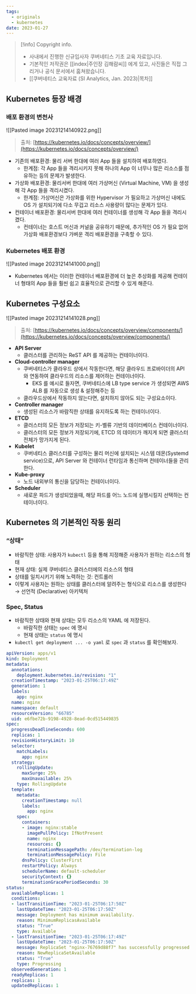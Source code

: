 ```yaml
---
tags:
  - originals
  - kubernetes
date: 2023-01-27
---
```

> [!info] Copyright info.
> - 사내에서 진행한 신규입사자 쿠버네티스 기초 교육 자료입니다.
> - 기본적인 저작권은 [[index|주인장 김해람씨]] 에게 있고, 사진들은 직접 그리거나 공식 문서에서 훔쳐왔습니다.
> - [[쿠버네티스 교육자료 (SI Analytics, Jan. 2023)|목차]]

## Kubernetes 등장 배경

### 배포 환경의 변천사

![[Pasted image 20231214140922.png]]
> 출처: [https://kubernetes.io/docs/concepts/overview/](https://kubernetes.io/docs/concepts/overview/)

- 기존의 배포환경: 물리 서버 한대에 여러 App 들을 설치하여 배포하였다.
	- 한계점: 각 App 들을 격리시키지 못해 하나의 App 이 너무나 많은 리소스를 점유하는 등의 문제가 발생한다.
- 가상화 배포환경: 물리서버 한대에 여러 가상머신 (Virtual Machine, VM) 을 생성해 각 App 들을 격리시켰다.
	- 한계점: 가상머신은 가상화를 위한 Hypervisor 가 필요하고 가상머신 내에도 OS 가 설치되기에 다소 무겁고 리소스 사용량이 많다는 문제가 있다.
- 컨테이너 배포환경: 물리서버 한대에 여러 컨테이너를 생성해 각 App 들을 격리시켰다.
	- 컨테이너는 호스트 머신과 커널을 공유하기 때문에, 추가적인 OS 가 필요 없어 가상화 배포환경보다 가벼운 격리 배포환경을 구축할 수 있다.

### Kubernetes 배포 환경

![[Pasted image 20231214141000.png]]

- Kubernetes 에서는 이러한 컨테이너 배포환경에 더 높은 추상화를 제공해 컨테이너 형태의 App 들을 훨씬 쉽고 효율적으로 관리할 수 있게 해준다.

## Kubernetes 구성요소

![[Pasted image 20231214141028.png]]
> 출처: [https://kubernetes.io/docs/concepts/overview/components/](https://kubernetes.io/docs/concepts/overview/components/)

- **API Server**
	- 클러스터를 관리하는 ReST API 를 제공하는 컨테이너이다.
- **Cloud-controller manager**
	- 쿠버네티스가 클라우드 상에서 작동한다면, 해당 클라우드 프로바이더의 API 와 연동하여 클라우드의 리소스를 제어하는 컨테이너이다.
		- EKS 를 예시로 들자면, 쿠버네티스에 LB type service 가 생성되면 AWS ALB 를 자동으로 생성 & 설정해주는 등
	- 클라우드상에서 작동하지 않는다면, 설치하지 않아도 되는 구성요소이다.
- **Controller manager**
	- 생성된 리소스가 바람직한 상태를 유지하도록 하는 컨테이너이다.
- **ETCD**
	- 클러스터의 모든 정보가 저장되는 키-벨류 기반의 데이터베이스 컨테이너이다.
	- 클러스터의 모든 정보가 저장되기에, ETCD 의 데이터가 깨지게 되면 클러스터 전체가 망가지게 된다.
- **Kubelet**
	- 쿠버네티스 클러스터를 구성하는 물리 머신에 설치되는 시스템 데몬(Systemd service)으로, API Server 와 컨테이너 런타임과 통신하며 컨테이너들을 관리한다.
- **Kube-proxy**
	- 노드 내외부의 통신을 담당하는 컨테이너이다.
- **Scheduler**
	- 새로운 파드가 생성되었을때, 해당 파드를 어느 노드에 실행시킬지 선택하는 컨테이너이다.

## Kubernetes 의 기본적인 작동 원리

### “상태”

- 바람직한 상태: 사용자가 `kubectl` 등을 통해 지정해준 사용자가 원하는 리소스의 형태
- 현재 상태: 실제 쿠버네티스 클러스터에의 리소스의 형태
- 상태를 일치시키기 위해 노력하는 것: 컨트롤러
- 이렇게 사용자는 원하는 상태를 클러스터에 알려주는 형식으로 리소스를 생성한다 → 선언적 (Declarative) 아키텍처

### Spec, Status

- 바람직한 상태와 현재 상태는 모두 리소스의 YAML 에 저장된다.
	- 바람직한 상태는 `spec` 에 명시
	- 현재 상태는 `status` 에 명시
- `kubectl get deployment ... -o yaml` 로 `spec` 과 `status` 를 확인해보자.

```yaml
apiVersion: apps/v1
kind: Deployment
metadata:
  annotations:
    deployment.kubernetes.io/revision: "1"
  creationTimestamp: "2023-01-25T06:17:49Z"
  generation: 1
  labels:
    app: nginx
  name: nginx
  namespace: default
  resourceVersion: "66785"
  uid: e6fbe72b-9198-4928-8ead-0cd515449835
spec:
  progressDeadlineSeconds: 600
  replicas: 1
  revisionHistoryLimit: 10
  selector:
    matchLabels:
      app: nginx
  strategy:
    rollingUpdate:
      maxSurge: 25%
      maxUnavailable: 25%
    type: RollingUpdate
  template:
    metadata:
      creationTimestamp: null
      labels:
        app: nginx
    spec:
      containers:
      - image: nginx:stable
        imagePullPolicy: IfNotPresent
        name: nginx
        resources: {}
        terminationMessagePath: /dev/termination-log
        terminationMessagePolicy: File
      dnsPolicy: ClusterFirst
      restartPolicy: Always
      schedulerName: default-scheduler
      securityContext: {}
      terminationGracePeriodSeconds: 30
status:
  availableReplicas: 1
  conditions:
  - lastTransitionTime: "2023-01-25T06:17:50Z"
    lastUpdateTime: "2023-01-25T06:17:50Z"
    message: Deployment has minimum availability.
    reason: MinimumReplicasAvailable
    status: "True"
    type: Available
  - lastTransitionTime: "2023-01-25T06:17:49Z"
    lastUpdateTime: "2023-01-25T06:17:50Z"
    message: ReplicaSet "nginx-76769d88f7" has successfully progressed.
    reason: NewReplicaSetAvailable
    status: "True"
    type: Progressing
  observedGeneration: 1
  readyReplicas: 1
  replicas: 1
  updatedReplicas: 1
```